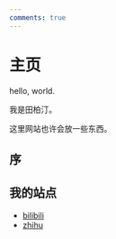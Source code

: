 ```yaml
---
comments: true
---
```



# 主页

hello, world.

我是田柏汀。

这里网站也许会放一些东西。


## 序




## 我的站点
- [bilibili](https://space.bilibili.com/255797047)
- [zhihu](https://www.zhihu.com/people/tian-bu-ding-45-77)


